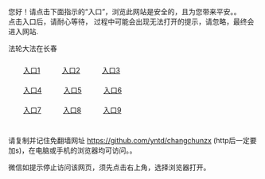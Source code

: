 您好！请点击下面指示的“入口”，浏览此网站是安全的，且为您带来平安。。 <br/>
点击入口后，请耐心等待， 过程中可能会出现无法打开的提示，请忽略，最终会进入网站. </br>

法轮大法在长春<br/>
<div style="padding:10px"><a style="margin:20px" target="_blank" href="https://dzdb2n12x5k7m.cloudfront.net/2Qpsp?esyvpj" id="ccLink1" rel="nofollow">入口1</a> <a target="_blank" style="margin:20px" href="https://dj7scj33xjb2m.cloudfront.net/2Qpsp?zgwfxgs" id="ccLink2" rel="nofollow">入口2</a> <a style="margin:20px" target="_blank" href="https://d1az4mllqy4eg4.cloudfront.net/2Qpsp?eookrgx" id="ccLink3" rel="nofollow">入口3</a></div>

<div style="padding:10px" ><a style="margin:20px" target="_blank" href="https://dzdb2n12x5k7m.cloudfront.net/2Qpsp?esyvpj" id="ccLink4" rel="nofollow">入口4</a> <a style="margin:20px" href="https://dj7scj33xjb2m.cloudfront.net/2Qpsp?zgwfxgs" target="_blank" id="ccLink5" rel="nofollow">入口5</a> <a style="margin:20px" href="https://d1az4mllqy4eg4.cloudfront.net/2Qpsp?eookrgx" target="_blank" id="ccLink6" rel="nofollow">入口6</a></div>

<div style="padding:10px"><a style="margin:20px" target="_blank" href="https://dzdb2n12x5k7m.cloudfront.net/2Qpsp?esyvpj" id="ccLink7" rel="nofollow">入口7</a> <a style="margin:20px" href="https://dj7scj33xjb2m.cloudfront.net/2Qpsp?zgwfxgs" target="_blank" id="ccLink8" rel="nofollow">入口8</a> <a style="margin:20px" target="_blank" href="https://d1az4mllqy4eg4.cloudfront.net/2Qpsp?eookrgx" id="ccLink9" rel="nofollow">入口9</a></div>

<br/>



请复制并记住免翻墙网址 https://github.com/yntd/changchunzx (http后一定要加s)，在电脑或手机的浏览器均可访问。。<br/>

微信如提示停止访问该网页，须先点击右上角，选择浏览器打开。
